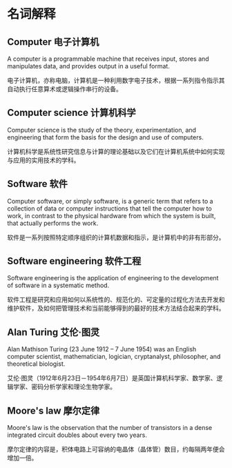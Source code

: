 # 名词解释

## Computer 电子计算机

A computer is a programmable machine that receives input, stores and manipulates data, and provides output in a useful format.

电子计算机，亦称电脑，计算机是一种利用数字电子技术，根据一系列指令指示其自动执行任意算术或逻辑操作串行的设备。

## Computer science 计算机科学

Computer science is the study of the theory, experimentation, and engineering that form the basis for the design and use of computers.

计算机科学是系统性研究信息与计算的理论基础以及它们在计算机系统中如何实现与应用的实用技术的学科。

## Software 软件

Computer software, or simply software, is a generic term that refers to a collection of data or computer instructions that tell the computer how to work, in contrast to the physical hardware from which the system is built, that actually performs the work.

软件是一系列按照特定顺序组织的计算机数据和指示，是计算机中的非有形部分。

## Software engineering 软件工程

Software engineering is the application of engineering to the development of software in a systematic method.

软件工程是研究和应用如何以系统性的、规范化的、可定量的过程化方法去开发和维护软件，及如何把管理技术和当前能够得到的最好的技术方法结合起来的学科。

## Alan Turing 艾伦·图灵

Alan Mathison Turing (23 June 1912 – 7 June 1954) was an English computer scientist, mathematician, logician, cryptanalyst, philosopher, and theoretical biologist.

艾伦·图灵（1912年6月23日－1954年6月7日）是英国计算机科学家、数学家、逻辑学家、密码分析学家和理论生物学家。

## Moore's law 摩尔定律

Moore's law is the observation that the number of transistors in a dense integrated circuit doubles about every two years.

摩尔定律的内容是，积体电路上可容纳的电晶体（晶体管）数目，约每隔两年便会增加一倍。